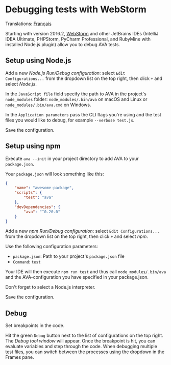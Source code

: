 # Debugging tests with WebStorm

Translations: [Français](https://github.com/avajs/ava-docs/blob/master/fr_FR/docs/recipes/debugging-with-webstorm.md)

Starting with version 2016.2, [WebStorm](https://www.jetbrains.com/webstorm/) and other JetBrains IDEs (IntelliJ IDEA Ultimate, PHPStorm, PyCharm Professional, and RubyMine with installed Node.js plugin) allow you to debug AVA tests.


## Setup using Node.js

Add a new *Node.js Run/Debug configuration*: select `Edit Configurations...` from the dropdown list on the top right, then click `+` and select *Node.js*.

In the `JavaScript file` field specify the path to AVA in the project's `node_modules` folder: `node_modules/.bin/ava` on macOS and Linux or `node_modules/.bin/ava.cmd` on Windows.

In the `Application parameters` pass the CLI flags you're using and the test files you would like to debug, for example `--verbose test.js`.

Save the configuration.

## Setup using npm

Execute `ava --init` in your project directory to add AVA to your `package.json`.

Your `package.json` will look something like this:

```json
{
	"name": "awesome-package",
	"scripts": {
		"test": "ava"
	},
	"devDependencies": {
		"ava": "^0.20.0"
	}
}
```

Add a new *npm Run/Debug configuration*: select `Edit Configurations...` from the dropdown list on the top right, then click `+` and select *npm*.

Use the following configuration parameters:

- `package.json`: Path to your project's `package.json` file
- `Command`: `test`

Your IDE will then execute `npm run test` and thus call `node_modules/.bin/ava` and the AVA-configuration you have specified in your package.json.

Don't forget to select a Node.js interpreter.

Save the configuration.

## Debug

Set breakpoints in the code.

Hit the green `Debug` button next to the list of configurations on the top right. The *Debug tool window* will appear. Once the breakpoint is hit, you can evaluate variables and step through the code. When debugging multiple test files, you can switch between the processes using the dropdown in the Frames pane.
